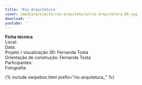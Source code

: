 ```yaml
---
title: 'Rio Arquitetura'
cover: /media/projects/rio-arquitetura/rio-arquitetura_00.jpg
download: ''
youtube: ''
---
```

**Ficha técnica**  
Local:  
Data:  
Projeto / visualização 3D: Fernanda Tosta  
Orientação de construção: Fernanda Tosta  
Participantes:  
Fotografia:  

{% include swipebox.html prefix="rio-arquitetura_" %}
